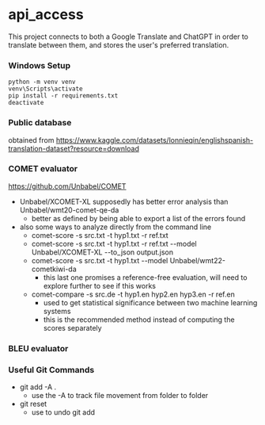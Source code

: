 # api_access
This project connects to both a Google Translate and ChatGPT in order to translate between them, and stores the user's preferred translation.

### Windows Setup
```
python -m venv venv
venv\Scripts\activate
pip install -r requirements.txt
deactivate
```

### Public database
obtained from https://www.kaggle.com/datasets/lonnieqin/englishspanish-translation-dataset?resource=download

### COMET evaluator
https://github.com/Unbabel/COMET
- Unbabel/XCOMET-XL supposedly has better error analysis than Unbabel/wmt20-comet-qe-da
    - better as defined by being able to export a list of the errors found
- also some ways to analyze directly from the command line
    - comet-score -s src.txt -t hyp1.txt -r ref.txt
    - comet-score -s src.txt -t hyp1.txt -r ref.txt --model Unbabel/XCOMET-XL --to_json output.json
    - comet-score -s src.txt -t hyp1.txt --model Unbabel/wmt22-cometkiwi-da
        - this last one promises a reference-free evaluation, will need to explore further to see if this works
    - comet-compare -s src.de -t hyp1.en hyp2.en hyp3.en -r ref.en
        - used to get statistical significance between two machine learning systems
        - this is the recommended method instead of computing the scores separately

### BLEU evaluator


### Useful Git Commands
- git add -A . 
    - use the -A to track file movement from folder to folder
- git reset
    - use to undo git add